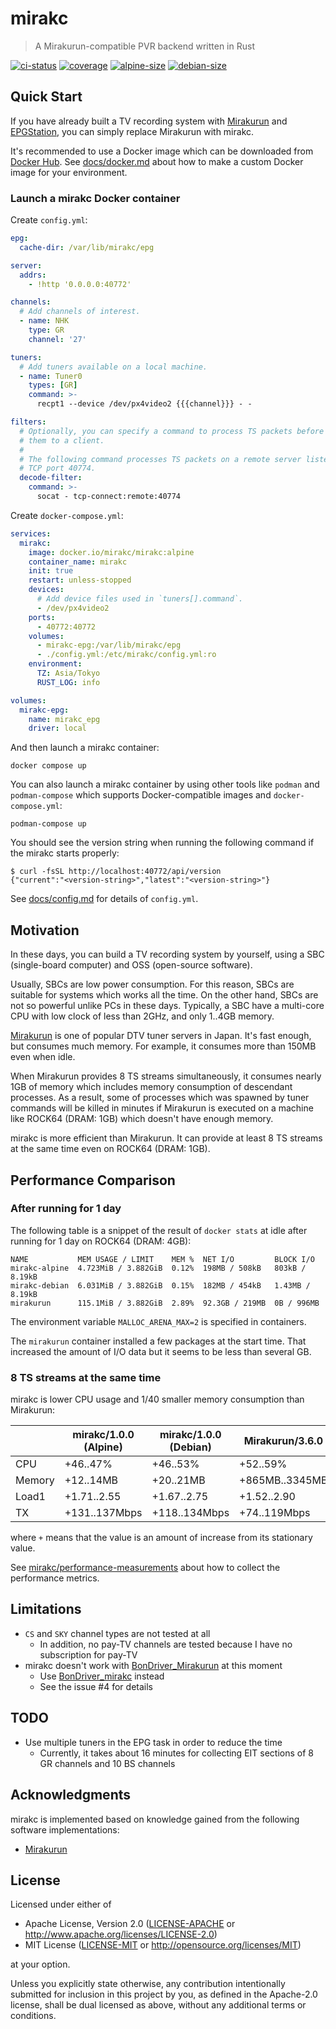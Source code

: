 # mirakc

> A Mirakurun-compatible PVR backend written in Rust

[![ci-status](https://github.com/mirakc/mirakc/workflows/CI/badge.svg)](https://github.com/mirakc/mirakc/actions?workflow=CI)
[![coverage](https://codecov.io/gh/mirakc/mirakc/branch/main/graph/badge.svg?token=EP5rQLo3Rv)](https://codecov.io/gh/mirakc/mirakc)
[![alpine-size](https://img.shields.io/docker/image-size/mirakc/mirakc/alpine?label=alpine)](https://hub.docker.com/r/mirakc/mirakc/tags?page=1&name=alpine)
[![debian-size](https://img.shields.io/docker/image-size/mirakc/mirakc/debian?label=debian)](https://hub.docker.com/r/mirakc/mirakc/tags?page=1&name=debian)

## Quick Start

If you have already built a TV recording system with [Mirakurun] and
[EPGStation], you can simply replace Mirakurun with mirakc.

It's recommended to use a Docker image which can be downloaded from [Docker Hub].
See [docs/docker.md](./docs/docker.md) about how to make a custom Docker image
for your environment.

### Launch a mirakc Docker container

Create `config.yml`:

```yaml
epg:
  cache-dir: /var/lib/mirakc/epg

server:
  addrs:
    - !http '0.0.0.0:40772'

channels:
  # Add channels of interest.
  - name: NHK
    type: GR
    channel: '27'

tuners:
  # Add tuners available on a local machine.
  - name: Tuner0
    types: [GR]
    command: >-
      recpt1 --device /dev/px4video2 {{{channel}}} - -

filters:
  # Optionally, you can specify a command to process TS packets before sending
  # them to a client.
  #
  # The following command processes TS packets on a remote server listening on
  # TCP port 40774.
  decode-filter:
    command: >-
      socat - tcp-connect:remote:40774
```

Create `docker-compose.yml`:

```yaml
services:
  mirakc:
    image: docker.io/mirakc/mirakc:alpine
    container_name: mirakc
    init: true
    restart: unless-stopped
    devices:
      # Add device files used in `tuners[].command`.
      - /dev/px4video2
    ports:
      - 40772:40772
    volumes:
      - mirakc-epg:/var/lib/mirakc/epg
      - ./config.yml:/etc/mirakc/config.yml:ro
    environment:
      TZ: Asia/Tokyo
      RUST_LOG: info

volumes:
  mirakc-epg:
    name: mirakc_epg
    driver: local
```

And then launch a mirakc container:

```shell
docker compose up
```

You can also launch a mirakc container by using other tools like `podman` and
`podman-compose` which supports Docker-compatible images and
`docker-compose.yml`:

```shell
podman-compose up
```

You should see the version string when running the following command if the
mirakc starts properly:

```console
$ curl -fsSL http://localhost:40772/api/version
{"current":"<version-string>","latest":"<version-string>"}
```

See [docs/config.md](./docs/config.md) for details of `config.yml`.

## Motivation

In these days, you can build a TV recording system by yourself, using a SBC
(single-board computer) and OSS (open-source software).

Usually, SBCs are low power consumption.  For this reason, SBCs are suitable for
systems which works all the time.  On the other hand, SBCs are not so powerful
unlike PCs in these days.  Typically, a SBC have a multi-core CPU with low clock
of less than 2GHz, and only 1..4GB memory.

[Mirakurun] is one of popular DTV tuner servers in Japan.  It's fast enough, but
consumes much memory.  For example, it consumes more than 150MB even when idle.

When Mirakurun provides 8 TS streams simultaneously,  it consumes nearly 1GB of
memory which includes memory consumption of descendant processes.  As a result,
some of processes which was spawned by tuner commands will be killed in minutes
if Mirakurun is executed on a machine like ROCK64 (DRAM: 1GB) which doesn't have
enough memory.

mirakc is more efficient than Mirakurun.  It can provide at least 8 TS streams
at the same time even on ROCK64 (DRAM: 1GB).

## Performance Comparison

### After running for 1 day

The following table is a snippet of the result of `docker stats` at idle after
running for 1 day on ROCK64 (DRAM: 4GB):

```
NAME           MEM USAGE / LIMIT    MEM %  NET I/O         BLOCK I/O
mirakc-alpine  4.723MiB / 3.882GiB  0.12%  198MB / 508kB   803kB / 8.19kB
mirakc-debian  6.031MiB / 3.882GiB  0.15%  182MB / 454kB   1.43MB / 8.19kB
mirakurun      115.1MiB / 3.882GiB  2.89%  92.3GB / 219MB  0B / 996MB
```

The environment variable `MALLOC_ARENA_MAX=2` is specified in containers.

The `mirakurun` container installed a few packages at the start time.  That increased the amount
of I/O data but it seems to be less than several GB.

### 8 TS streams at the same time

mirakc is lower CPU usage and 1/40 smaller memory consumption than Mirakurun:

|          | mirakc/1.0.0 (Alpine) | mirakc/1.0.0 (Debian) | Mirakurun/3.6.0  |
|----------|-----------------------|-----------------------|------------------|
| CPU      | +46..47%              | +46..53%              | +52..59%         |
| Memory   | +12..14MB             | +20..21MB             | +865MB..3345MB   |
| Load1    | +1.71..2.55           | +1.67..2.75           | +1.52..2.90      |
| TX       | +131..137Mbps         | +118..134Mbps         | +74..119Mbps     |

where `+` means that the value is an amount of increase from its stationary value.

See [mirakc/performance-measurements] about how to collect the performance metrics.

## Limitations

* `CS` and `SKY` channel types are not tested at all
  * In addition, no pay-TV channels are tested because I have no subscription
    for pay-TV
* mirakc doesn't work with [BonDriver_Mirakurun] at this moment
  * Use [BonDriver_mirakc] instead
  * See the issue #4 for details

## TODO

* Use multiple tuners in the EPG task in order to reduce the time
  * Currently, it takes about 16 minutes for collecting EIT sections of 8 GR
    channels and 10 BS channels

## Acknowledgments

mirakc is implemented based on knowledge gained from the following software
implementations:

* [Mirakurun]

## License

Licensed under either of

* Apache License, Version 2.0
  ([LICENSE-APACHE] or http://www.apache.org/licenses/LICENSE-2.0)
* MIT License
  ([LICENSE-MIT] or http://opensource.org/licenses/MIT)

at your option.

Unless you explicitly state otherwise, any contribution intentionally submitted
for inclusion in this project by you, as defined in the Apache-2.0 license,
shall be dual licensed as above, without any additional terms or conditions.

[Mirakurun]: https://github.com/Chinachu/Mirakurun
[EPGStation]: https://github.com/l3tnun/EPGStation
[Docker Hub]: https://hub.docker.com/r/mirakc/mirakc
[mirakc/performance-measurements]: https://github.com/mirakc/performance-measurements
[BonDriver_Mirakurun]: https://github.com/Chinachu/BonDriver_Mirakurun
[BonDriver_mirakc]: https://github.com/epgdatacapbon/BonDriver_mirakc
[LICENSE-APACHE]: ./LICENSE-APACHE
[LICENSE-MIT]: ./LICENSE-MIT
